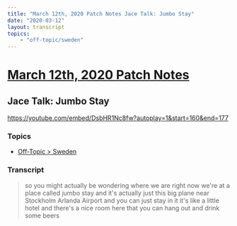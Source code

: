 ```yaml
---
title: "March 12th, 2020 Patch Notes Jace Talk: Jumbo Stay"
date: "2020-03-12"
layout: transcript
topics:
    - "off-topic/sweden"
---
```

# [March 12th, 2020 Patch Notes](../2020-03-12.md)
## Jace Talk: Jumbo Stay
https://youtube.com/embed/DsbHR1Nc8fw?autoplay=1&start=160&end=177

### Topics
* [Off-Topic > Sweden](../topics/off-topic/sweden.md)

### Transcript

> so you might actually be wondering where we are right now we're at a place called jumbo stay and it's actually just this big plane near Stockholm Arlanda Airport and you can just stay in it it's like a little hotel and there's a nice room here that you can hang out and drink some beers

